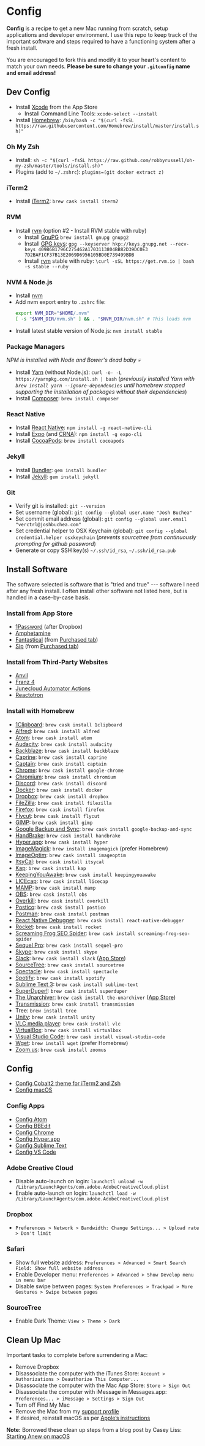 # Config

**Config** is a recipe to get a new Mac running from scratch, setup applications and developer environment. I use this repo to keep track of the important software and steps required to have a functioning system after a fresh install.

You are encouraged to fork this and modify it to your heart's content to match your own needs. **Please be sure to change your `.gitconfig` name and email address!**

## Dev Config

- Install [Xcode](https://itunes.apple.com/app/xcode/id497799835?mt=12) from the App Store
  - Install Command Line Tools: `xcode-select --install`
- Install [Homebrew](http://brew.sh/): `/bin/bash -c "$(curl -fsSL https://raw.githubusercontent.com/Homebrew/install/master/install.sh)"`
  <!-- - Install [Homebrew-Cask](https://caskroom.github.io/): `brew tap caskroom/cask` -->

### Oh My Zsh

- Install: `sh -c "$(curl -fsSL https://raw.github.com/robbyrussell/oh-my-zsh/master/tools/install.sh)"`
- Plugins (add to `~/.zshrc`): `plugins=(git docker extract z)`

### iTerm2

- Install [iTerm2](https://www.iterm2.com/downloads.html): `brew cask install iterm2`

### RVM

- Install [rvm](https://rvm.io/rvm/install#quick-guided-install) (option #2 - Install RVM stable with ruby)
  - Install [GnuPG](https://www.gnupg.org/) `brew install gnupg gnupg2`
  - Install [GPG keys](https://rvm.io/rvm/install#install-gpg-keys): `gpg --keyserver hkp://keys.gnupg.net --recv-keys 409B6B1796C275462A1703113804BB82D39DC0E3 7D2BAF1CF37B13E2069D6956105BD0E739499BDB`
  - Install [rvm](https://rvm.io/rvm/install#quick-guided-install) stable with ruby: `\curl -sSL https://get.rvm.io | bash -s stable --ruby`

### NVM & Node.js

- Install [nvm](https://github.com/creationix/nvm#user-content-install-script)
- Add nvm export entry to `.zshrc` file:
  ```sh
  export NVM_DIR="$HOME/.nvm"
  [ -s "$NVM_DIR/nvm.sh" ] && . "$NVM_DIR/nvm.sh" # This loads nvm
  ```
- Install latest stable version of Node.js: `nvm install stable`

### Package Managers

_NPM is installed with Node and Bower's dead baby 💀_

- Install [Yarn](https://yarnpkg.com/en/docs/install#alternatives-stable) (without Node.js): `curl -o- -L https://yarnpkg.com/install.sh | bash` (_previously installed Yarn with `brew install yarn --ignore-dependencies` until homebrew stopped supporting the installation of packages without their dependencies_)
- Install [Composer](https://getcomposer.org/doc/00-intro.md#globally): `brew install composer`

### React Native

- Install [React Native](https://facebook.github.io/react-native/docs/getting-started.html): `npm install -g react-native-cli`
- Install [Expo](https://expo.io/) (and [CRNA](https://github.com/react-community/create-react-native-app)): `npm install -g expo-cli`
- Install [CocoaPods](https://cocoapods.org/): `brew install cocoapods`

### Jekyll

- Install [Bundler](https://bundler.io/): `gem install bundler`
- Install [Jekyll](https://jekyllrb.com/): `gem install jekyll`

### Git

- Verify git is installed: `git --version`
- Set username (global): `git config --global user.name "Josh Buchea"`
- Set commit email address (global): `git config --global user.email "verctrl@joshbuchea.com"`
- Set credential helper to OSX Keychain (global): `git config --global credential.helper osxkeychain` (_prevents sourcetree from continuously prompting for github password_)
- Generate or copy SSH key(s) `~/.ssh/id_rsa`, `~/.ssh/id_rsa.pub`

## Install Software

The software selected is software that is "tried and true" --- software I need after any fresh install. I often install other software not listed here, but is handled in a case-by-case basis.

### Install from App Store

- [1Password](https://itunes.apple.com/app/1password-password-manager/id443987910?mt=12) (after Dropbox)
- [Amphetamine](https://itunes.apple.com/app/amphetamine/id937984704?mt=12)
- [Fantastical](https://flexibits.com/fantastical) (from [Purchased tab](macappstore://showPurchasesPage))
- [Sip](https://itunes.apple.com/us/app/sip/id507257563?mt=12) (from [Purchased tab](macappstore://showPurchasesPage))

### Install from Third-Party Websites

- [Anvil](http://anvilformac.com/)
- [Franz 4](https://github.com/meetfranz/franz-app-legacy/releases)
- [Junecloud Automator Actions](http://junecloud.com/software/mac/junecloud-automator-actions.html)
- [Reactotron](https://github.com/infinitered/reactotron/releases)

### Install with Homebrew

<!-- Create brewfile? -->

- [1Clipboard](http://1clipboard.io/): `brew cask install 1clipboard`
- [Alfred](https://www.alfredapp.com/): `brew cask install alfred`
- [Atom](https://atom.io/download/mac): `brew cask install atom`
- [Audacity](http://audacityteam.org/): `brew cask install audacity`
- [Backblaze](https://secure.backblaze.com/download.htm): `brew cask install backblaze`
- [Caprine](https://sindresorhus.com/caprine/): `brew cask install caprine`
- [Captain](https://getcaptain.co/): `brew cask install captain`
- [Chrome](https://www.google.com/chrome/browser/desktop/): `brew cask install google-chrome`
- [Chromium](https://download-chromium.appspot.com/): `brew cask install chromium`
- [Discord](https://discordapp.com/download): `brew cask install discord`
- [Docker](https://docs.docker.com/docker-for-mac/install/#download-docker-for-mac): `brew cask install docker`
- [Dropbox](https://www.dropbox.com/install2): `brew cask install dropbox`
- [FileZilla](https://filezilla-project.org/download.php?type=client): `brew cask install filezilla`
- [Firefox](http://firefox.com): `brew cask install firefox`
- [Flycut](https://github.com/TermiT/Flycut/releases): `brew cask install flycut`
- [GIMP](https://www.gimp.org/downloads/): `brew cask install gimp`
- [Google Backup and Sync](https://www.google.com/drive/download/backup-and-sync/): `brew cask install google-backup-and-sync`
- [HandBrake](https://handbrake.fr/downloads.php): `brew cask install handbrake`
- [Hyper.app](https://hyper.is/): `brew cask install hyper`
- [ImageMagick](https://www.imagemagick.org/script/): `brew install imagemagick` (prefer Homebrew)
- [ImageOptim](https://imageoptim.com/ImageOptim.tbz2): `brew cask install imageoptim`
- [ItsyCal](https://www.mowglii.com/itsycal/): `brew cask install itsycal`
- [Kap](https://getkap.co/): `brew cask install kap`
- [KeepingYouAwake](https://github.com/newmarcel/KeepingYouAwake/releases): `brew cask install keepingyouawake`
- [LICEcap](https://www.cockos.com/licecap/): `brew cask install licecap`
- [MAMP](https://www.mamp.info/en/downloads/): `brew cask install mamp`
- [OBS](https://obsproject.com/): `brew cask install obs`
- [Overkill](https://github.com/KrauseFx/overkill-for-mac): `brew cask install overkill`
- [Postico](https://eggerapps.at/postico/): `brew cask install postico`
- [Postman](https://www.getpostman.com): `brew cask install postman`
- [React Native Debugger](https://github.com/jhen0409/react-native-debugger): `brew cask install react-native-debugger`
- [Rocket](https://matthewpalmer.net/rocket/): `brew cask install rocket`
- [Screaming Frog SEO Spider](https://www.screamingfrog.co.uk/seo-spider/): `brew cask install screaming-frog-seo-spider`
- [Sequel Pro](http://www.sequelpro.com/download): `brew cask install sequel-pro`
- [Skype](http://www.skype.com/en/download-skype/skype-for-computer/): `brew cask install skype`
- [Slack](https://slack.com/downloads/mac): `brew cask install slack` ([App Store](https://itunes.apple.com/app/slack/id803453959?mt=12))
- [SourceTree](https://www.sourcetreeapp.com/download): `brew cask install sourcetree`
- [Spectacle](https://www.spectacleapp.com/): `brew cask install spectacle`
- [Spotify](https://www.spotify.com/us/download/mac/): `brew cask install spotify`
- [Sublime Text 3](http://www.sublimetext.com/3): `brew cask install sublime-text`
- [SuperDuper!](http://www.shirt-pocket.com/downloads/SuperDuper!.dmg): `brew cask install superduper`
- [The Unarchiver](https://theunarchiver.com/): `brew cask install the-unarchiver` ([App Store](https://itunes.apple.com/app/the-unarchiver/id425424353?mt=12))
- [Transmission](https://transmissionbt.com/download/): `brew cask install transmission`
- Tree: `brew install tree`
- [Unity](https://unity3d.com/get-unity): `brew cask install unity`
- [VLC media player](http://www.videolan.org/vlc/download-macosx.html): `brew cask install vlc`
- [VirtualBox](https://www.virtualbox.org/wiki/Downloads): `brew cask install virtualbox`
- [Visual Studio Code](https://code.visualstudio.com/download): `brew cask install visual-studio-code`
- [Wget](https://www.gnu.org/software/wget/): `brew install wget` (prefer Homebrew)
- [Zoom.us](https://zoom.us/): `brew cask install zoomus`

## Config

- [Config Cobalt2 theme for iTerm2 and Zsh](apps/cobalt2.md)
- [Config macOS](macOS.md)

### Config Apps

- [Config Atom](apps/atom.md)
- [Config BBEdit](apps/bbedit.md)
- [Config Chrome](apps/chrome.md)
- [Config Hyper.app](apps/hyper.md)
- [Config Sublime Text](apps/sublime-text.md)
- [Config VS Code](apps/vs-code.md)

### Adobe Creative Cloud

- Disable auto-launch on login: `launchctl unload -w /Library/LaunchAgents/com.adobe.AdobeCreativeCloud.plist`
- Enable auto-launch on login: `launchctl load -w /Library/LaunchAgents/com.adobe.AdobeCreativeCloud.plist`

### Dropbox

- `Preferences > Network > Bandwidth: Change Settings... > Upload rate > Don't limit`

### Safari

- Show full website address: `Preferences > Advanced > Smart Search Field: Show full website address`
- Enable Developer menu: `Preferences > Advanced > Show Develop menu in menu bar`
- Disable swipe between pages: `System Preferences > Trackpad > More Gestures > Swipe between pages`

### SourceTree

- Enable Dark Theme: `View > Theme > Dark`

## Clean Up Mac

Important tasks to complete before surrendering a Mac:

- Remove Dropbox
- Disassociate the computer with the iTunes Store: `Account > Authorizations > Deauthorize This Computer...`
- Disassociate the computer with the Mac App Store: `Store > Sign Out`
- Disassociate the computer with iMessage in Messages.app: `Preferences... > iMessage > Settings > Sign Out`
- Turn off Find My Mac
- Remove the Mac from my [support profile](https://supportprofile.apple.com/)
- If desired, reinstall macOS as per [Apple’s instructions](https://support.apple.com/en-us/HT201065)

**Note:** Borrowed these clean up steps from a blog post by Casey Liss: [Starting Anew on macOS](https://www.caseyliss.com/2016/7/2/new-mac-who-dis)
